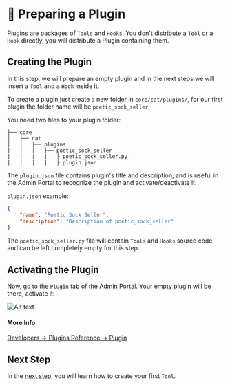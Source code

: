 # &#128268; Preparing a Plugin

Plugins are packages of `Tools` and `Hooks`.
You don't distribute a `Tool` or a `Hook` directly, you will distribute a Plugin containing them.

## Creating the Plugin
In this step, we will prepare an empty plugin and in the next steps we will insert a `Tool` and a `Hook` inside it.


To create a plugin just create a new folder in `core/cat/plugins/`, for our first plugin the folder name will be `poetic_sock_seller`.

You need two files to your plugin folder:

    ├── core
    │   ├── cat
    │   │   ├── plugins
    |   |   |   ├── poetic_sock_seller
    |   |   |   |   ├ poetic_sock_seller.py
    |   |   |   |   ├ plugin.json

The `plugin.json` file contains plugin's title and description, and is useful in the Admin Portal to recognize the plugin and activate/deactivate it.

`plugin.json` example:

```json
{
    "name": "Poetic Sock Seller",
    "description": "Description of poetic_sock_seller"
}
```

The `poetic_sock_seller.py` file will contain `Tools` and `Hooks` source code and can be left completely empty for this step.

## Activating the Plugin
Now, go to the `Plugin` tab of the Admin Portal.
Your empty plugin will be there, activate it:

![Alt text](../assets/img/quickstart/prepare-plugin/activate-plugins.png)

#### More Info
[Developers → Plugins Reference → Plugin](../technical/plugins/plugins.md)

## Next Step
In the [next step](./writing-tool.md), you will learn how to create your first `Tool`.